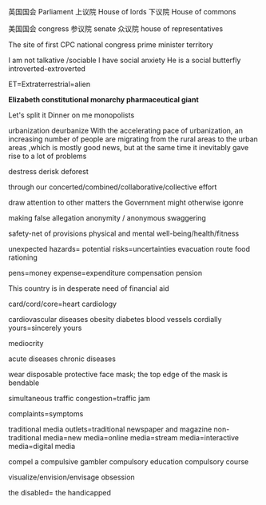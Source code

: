 英国国会 Parliament
上议院 House of lords
下议院 House of commons

美国国会 congress
参议院 senate
众议院 house of representatives

The site of first CPC national congress
prime minister
territory

I am not talkative /sociable
I have social anxiety
He is a social butterfly
introverted-extroverted

ET=Extraterrestrial=alien

**Elizabeth
constitutional monarchy
pharmaceutical giant**

Let's split it
Dinner on me
monopolists

urbanization
deurbanize
With the accelerating pace of urbanization, an increasing number of people are migrating from the rural areas to the urban areas ,which is mostly good news, but at the same time it inevitably gave rise to a lot of problems

destress derisk  deforest

through our concerted/combined/collaborative/collective effort

draw attention to other matters the Government might otherwise igonre

making false allegation
anonymity / anonymous
swaggering

safety-net of provisions
physical and mental well-being/health/fitness

unexpected hazards= potential risks=uncertainties
evacuation route
food rationing

pens=money
expense=expenditure
compensation
pension

This country is in desperate need of financial aid

card/cord/core=heart
cardiology

cardiovascular diseases
obesity
diabetes
blood vessels
cordially yours=sincerely yours

mediocrity

acute diseases
chronic diseases

wear disposable protective face mask;
the top edge of the mask is bendable

simultaneous
traffic congestion=traffic jam

complaints=symptoms

traditional media outlets=traditional newspaper and magazine
non-traditional media=new media=online media=stream media=interactive media=digital media

compel
a compulsive gambler
compulsory education
compulsory course

visualize/envision/envisage
obsession

the disabled= the handicapped

